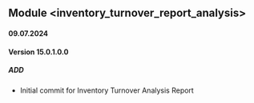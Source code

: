 ## Module <inventory_turnover_report_analysis>

#### 09.07.2024
#### Version 15.0.1.0.0
##### ADD
- Initial commit for Inventory Turnover Analysis Report